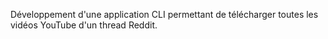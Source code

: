 Développement d'une application CLI permettant de télécharger toutes les vidéos YouTube d'un thread Reddit.
